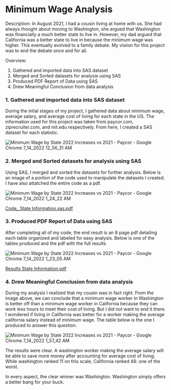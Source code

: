 # Minimum Wage Analysis

Description: 
In August 2021, I had a cousin living at home with us. She had always thought about moving to Washington, she argued that Washington was financially a much better state to live in. However, my dad argued that California was a better state to live in because the minimum wage was higher. This eventually evolved to a family debate. My visiion for this project was to end the debate once and for all.

Overview:
1. Gathered and imported data into SAS dataset
2. Merged and Sorted datasets for analysis using SAS
3. Produced PDF Report of Data using SAS
4. Drew Meaningful Conclusion from data analysis

### 1. Gathered and imported data into SAS dataset

During the intial stages of my project, I gathered data about minimum wage, average salary, and average cost of living for each state in the US. The information used for this project was taken from paycor.com, ziprecruiter.com, and mit.edu respectively. From here, I created a SAS dataset for each statistic.

![Minimum Wage by State 2022 Increases vs 2021 - Paycor - Google Chrome 7_14_2022 12_56_31 AM](https://user-images.githubusercontent.com/109015846/178942371-566d2308-329e-43d5-9bb3-e29d6229bf7d.png)

### 2. Merged and Sorted datasets for analysis using SAS

Using SAS, I merged and sorted the datasets for further analysis. Below is an image of a portion of the code used to manipulate the datasets I created. I have also attatched the entire code as a pdf. 

![Minimum Wage by State 2022 Increases vs 2021 - Paycor - Google Chrome 7_14_2022 1_24_22 AM](https://user-images.githubusercontent.com/109015846/178942755-8579683f-bd76-4821-bdc2-bf513f1e767a.png)

[Code_ State Information.sas.pdf](https://github.com/MauricioTheAnalyst/Minimum-Wage-Analysis/files/9110225/Code_.State.Information.sas.pdf)

### 3. Produced PDF Report of Data using SAS

After completing all of my code, the end result is an 8 page pdf detailing each table organized and labeled for easy analysis. Below is one of the tables produced and the pdf with the full results

![Minimum Wage by State 2022 Increases vs 2021 - Paycor - Google Chrome 7_14_2022 1_23_05 AM](https://user-images.githubusercontent.com/109015846/178943833-c7dc1bc0-e481-4e8f-bc8e-b527038bc6ce.png)

[Results State Information.pdf](https://github.com/MauricioTheAnalyst/Minimum-Wage-Analysis/files/9110261/Results.State.Information.pdf)

### 4. Drew Meaningful Conclusion from data analysis

During my analysis I realized that my cousin was in fact right. From the image above, we can conclude that a minimum wage worker in Washington is better off than a minimum wage worker in California because they can work less hours to meet their cost of living. But I did not want to end it there. I wondered if living in California was better for a worker making the average california salary instead of minimum wage. The table below is the one I produced to answer this question. 

![Minimum Wage by State 2022 Increases vs 2021 - Paycor - Google Chrome 7_14_2022 1_57_42 AM](https://user-images.githubusercontent.com/109015846/178945655-79cf35b6-f192-4ecb-9fb6-1aed5484504e.png)

The results were clear. A washington worker making the average salary will be able to save more money after accounting for average cost of living. While washington ranked 11 on this scale, California ranked 48: one of the worst. 

In every aspect, the clear winner was Washington. Washington simply offers a better bang for your buck.



